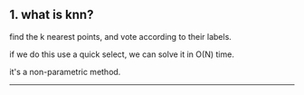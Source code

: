## 1. what is knn?

find the k nearest points, and vote according to their labels.

if we do this use a quick select, we can solve it in O(N) time.

it's a non-parametric method.



---
